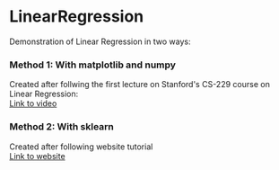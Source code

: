 # LinearRegression
Demonstration of Linear Regression in two ways:  
   
### Method 1: With matplotlib and numpy   
  Created after follwing the first lecture on Stanford's CS-229 course on Linear Regression:   
  [Link to video](https://youtu.be/4b4MUYve_U8?si=Tc8uLpre2gISXxjT)   

### Method 2: With sklearn   
  Created after following website tutorial   
  [Link to website](https://pythonprogramming.net/machine-learning-tutorial-python-introduction/#google_vignette)
  
